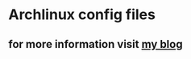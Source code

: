 # Archlinux config files
## for more information visit [my blog](http://drog.github.io/blog/archlinux/archlinux-config/)